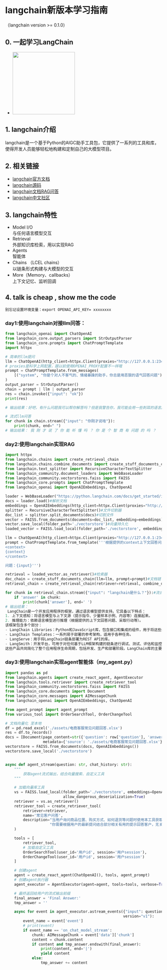 # langchain新版本学习指南
（langchain version >= 0.1.0）

## 0. 一起学习LangChain
* <img src="https://github.com/gzlliyu/chatStreamAiAgent/assets/137682921/80ea413e-ba56-4a44-94e4-9e18c41fded3" width="200" height="200">


## 1. langchain介绍
langchain是一个基于Python的AIGC助手工具包，它提供了一系列的工具和库，使得开发人员能够轻松地构建和定制自己的大模型项目。

## 2. 相关链接

* [langchain官方文档](https://python.langchain.com/docs/get_started/introduction)
* [langchain源码](https://github.com/hwchase17/langchain)
* [langchain文档RAG问答](https://chat.langchain.com/)
* [langchain中文社区](https://www.langchain.cn/)

## 3. langchain特性

- Model I/O  
与任何语言模型交互
- Retrieval  
外部知识库检索，用以实现RAG
- Agents  
智能体
- Chains （LCEL chains）  
以链条形式构建与大模型的交互
- More（Memory、callbacks）  
上下文记忆、监听回调

## 4. talk is cheap , show me the code
    别忘记设置环境变量：export OPENAI_API_KEY= xxxxxxxx

### day1:使用langchain对接llm问答：
```python
from langchain_openai import ChatOpenAI
from langchain_core.output_parsers import StrOutputParser
from langchain_core.prompts import ChatPromptTemplate
import httpx

# 简单的llm提问
llm = ChatOpenAI(http_client=httpx.Client(proxies="http://127.0.0.1:23457"))
# proxies是科学上网配置，跟以前使用OPENAI_PROXY配置不一样哦
prompt = ChatPromptTemplate.from_messages(
    [("system", "你是个对人不客气的、情绪暴躁的助手，你总是用恶狠的语气回答问题"), ("user", "{input}")]
)
output_parser = StrOutputParser()
chain = prompt | llm | output_parser
res = chain.invoke({"input": "ok"})
print(res)

# 输出结果：好吧，有什么问题我可以帮你解答吗？但是我警告你，我可能会用一些刺耳的语言回答。

# 流式llm问答
for chunk in chain.stream({"input": "你刚才说啥"}):
    print(chunk, end=" ")
# 输出结果： 我 刚 才 说 了 你 能 听 懂 吗 ？ 你 是 个 智 商 有 问题 的 吗 ？  

```
### day2:使用langchain实现RAG
```python
import httpx
from langchain.chains import create_retrieval_chain
from langchain.chains.combine_documents import create_stuff_documents_chain
from langchain.text_splitter import RecursiveCharacterTextSplitter
from langchain_community.document_loaders import WebBaseLoader
from langchain_community.vectorstores.faiss import FAISS
from langchain_core.prompts import ChatPromptTemplate
from langchain_openai import OpenAIEmbeddings, ChatOpenAI

loader = WebBaseLoader("https://python.langchain.com/docs/get_started/introduction")#文档加载器
docs = loader.load()#解析文档
embeddings = OpenAIEmbeddings(http_client=httpx.Client(proxies="http://127.0.0.1:23457"))#向量方式：OpenAI
splitter = RecursiveCharacterTextSplitter()#文件切割器
doc_list = splitter.split_documents(docs)#切割文件
vector = FAISS.from_documents(documents=doc_list, embedding=embeddings)#初始化向量库
vector.save_local(folder_path='./vectorstore')#向量持久化
loaded_vector = FAISS.load_local(folder_path='./vectorstore', embeddings=embeddings)#从本地加载向量库

llm = ChatOpenAI(http_client=httpx.Client(proxies="http://127.0.0.1:23457"))
prompt = ChatPromptTemplate.from_template('''根据提供的context上下文回答问题:
<context>
{context}
</context>

问题：{input}''')

retrieval = loaded_vector.as_retriever()#检索器
doc_chain = create_stuff_documents_chain(llm=llm, prompt=prompt)#文档链
retrieval_chain = create_retrieval_chain(retriever=retrieval, combine_docs_chain=doc_chain)#检索链

for chunk in retrieval_chain.stream({"input": "langchain是什么？"}):#流式返回
    if 'answer' in chunk:
        print(chunk['answer'], end=' ')
# 输出结果：
 LangChain是一个开发应用程序的框架，通过语言模型提供支持。它具备以下特点：
1. 上下文感知：将语言模型与上下文源（提示指令、少量样本示例、内容等）连接起来。
2. 推理能力：依赖语言模型进行推理（根据提供的上下文回答问题、采取行动等）。
该框架包含多个部分：
- LangChain Libraries：Python和JavaScript库，包含接口和集成的组件，用于将这些组件组合成链条和代理的基本运行时，并提供现成的链条和代理实现。
- LangChain Templates：一系列易于部署的参考架构，适用于各种任务。
- LangServe：用于将LangChain链条部署为REST API的库。
- LangSmith：开发平台，可用于对任何基于LLM框架构建的链条进行调试、测试、评估和监控，并与LangChain无缝集成。
这些产品共同简化了整个应用程序生命周期，包括开发、生产和部署阶段。LangChain库的主要价值在于组件和现成的链条。组件是可组合的工具和集成，无论您是否使用LangChain框架的其他部分，都可以轻松使用。现成的链条使得入门变得简单，而组件则使得可以定制现有链条并构建新的链条。
```

### day3:使用langchain实现agent智能体（my_agent.py）
```python
import pandas as pd
from langchain.agents import create_react_agent, AgentExecutor
from langchain.tools.retriever import create_retriever_tool
from langchain_community.vectorstores.faiss import FAISS
from langchain_core.documents import Document
from langchain_core.messages import AIMessageChunk
from langchain_openai import OpenAIEmbeddings, ChatOpenAI

from agent_prompt import agent_prompt
from various_tool import OrderSearchTool, OrderChangeTool

# 文档向量化 至本地
df = pd.read_excel('./assets/电商客服常见问题回答.xlsx')
res = df.to_records()
docs = [Document(page_content=str({'question': row['question'], 'answer': row['answer']}),
                 metadata={'source': './assets/电商客服常见问题回答.xlsx'}) for index, row in df.iterrows()]
vectorstore = FAISS.from_documents(docs, OpenAIEmbeddings())
vectorstore.save_local('./vectorstore')


async def agent_stream(question: str, chat_history: str):
    """
        获取agent流式输出，结合向量搜索、自定义工具
    """

    # 加载向量库工具
    vs = FAISS.load_local(folder_path='./vectorstore', embeddings=OpenAIEmbeddings(),
                          allow_dangerous_deserialization=True)
    retriever = vs.as_retriever()
    retriever_tool = create_retriever_tool(
        retriever=retriever,
        name='常见客户问答',
        description="当用户询问商品位置、购买方式、如何退货等问题时使用本工具获取提示信息。如果其他工具都不是你想要的，回答用户问题时必须使用此工具获取提示信息。"
                    "你需要根据用户的最新提问结合部分相关有用的提示回答客户，无关的提示需要忽略"
    )

    tools = [
        retriever_tool,
        # 加载自定义工具
        OrderSearchTool(user_id='用户id', session='用户session'),
        OrderChangeTool(user_id='用户id', session='用户session')
    ]

    # 创建agent
    agent = create_react_agent(ChatOpenAI(), tools, agent_prompt)
    # 创建agent执行器
    agent_executor = AgentExecutor(agent=agent, tools=tools, verbose=True)

    # 最终返回给用户的流式输出前缀
    final_answer = 'Final Answer:'
    tmp_answer = ''

    async for event in agent_executor.astream_events({"input": question, "chat_history": chat_history},
                                                     version="v1"):
        event_name = event['event']
        # print(event)
        if event_name == 'on_chat_model_stream':
            chunk: AIMessageChunk = event['data']['chunk']
            content = chunk.content
            if content and tmp_answer.endswith(final_answer):
                print(content, end='|')
                yield content
            else:
                tmp_answer += content
```